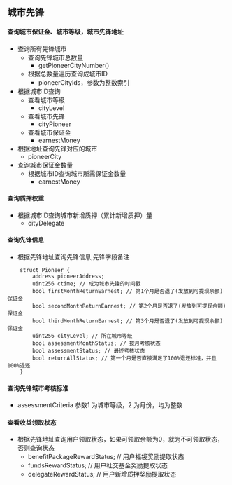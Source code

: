 ## 城市先锋

#### 查询城市保证金、城市等级，城市先锋地址

- 查询所有先锋城市
    - 查询先锋城市总数量
        - getPioneerCityNumber()
    - 根据总数量遍历查询成城市ID
        - pioneerCityIds，参数为整数索引
- 根据城市ID查询
    - 查看城市等级
        - cityLevel
    - 查看城市先锋
        - cityPioneer
    - 查看城市保证金
        - earnestMoney
- 根据地址查询先锋对应的城市
    - pioneerCity
- 查询城市保证金数量
    - 根据城市ID查询城市所需保证金数量
        - earnestMoney

#### 查询质押权重

- 根据城市ID查询城市新增质押（累计新增质押）量
    - cityDelegate

#### 查询先锋信息

- 根据先锋地址查询先锋信息,先锋字段备注

``` solidity
    struct Pioneer {
        address pioneerAddress;
        uint256 ctime; // 成为城市先锋的时间戳
        bool firstMonthReturnEarnest; // 第1个月是否退了(发放到可提现余额)保证金
        bool secondMonthReturnEarnest; // 第2个月是否退了(发放到可提现余额)保证金
        bool thirdMonthReturnEarnest; // 第3个月是否退了(发放到可提现余额)保证金
        uint256 cityLevel; // 所在城市等级
        bool assessmentMonthStatus; // 按月考核状态
        bool assessmentStatus; // 最终考核状态
        bool returnAllStatus; // 第一个月是否直接满足了100%退还标准，并且100%退还
    }
```

#### 查询先锋城市考核标准

- assessmentCriteria 参数1 为城市等级，2 为月份，均为整数

#### 查看收益领取状态

- 根据先锋地址查询用户领取状态，如果可领取余额为0，就为不可领取状态，否则查询状态
    - benefitPackageRewardStatus; // 用户福袋奖励提取状态
    - fundsRewardStatus; // 用户社交基金奖励提取状态
    - delegateRewardStatus; // 用户新增质押奖励提取状态
